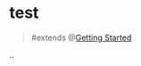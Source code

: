 # test

> #extends @[Getting Started](mention://c5511d40-ea26-42cb-9295-dd6e299e52f4/document/497de359-b882-4cfc-810f-9a94aea55137) 


..